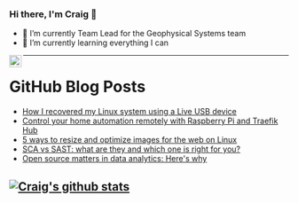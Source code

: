 ### Hi there, I'm Craig 👋

<!--
**CraigTeelFugro/CraigTeelFugro** is a ✨ _special_ ✨ repository because its `README.md` (this file) appears on your GitHub profile.

Here are some ideas to get you started:
-->

- 🔭 I’m currently Team Lead for the Geophysical Systems team
- 🌱 I’m currently learning everything I can

[<img align="left" alt="Craig Teel | LinkedIn" width="22px" src="https://cdn.jsdelivr.net/npm/simple-icons@v3/icons/linkedin.svg" />][linkedin]

---

# GitHub Blog Posts

<!-- BLOG-POST-LIST:START -->
- [How I recovered my Linux system using a Live USB device](https://opensource.com/article/22/9/recover-linux-system-live-usb)
- [Control your home automation remotely with Raspberry Pi and Traefik Hub](https://opensource.com/article/22/9/home-automation-traefik-raspberry-pi)
- [5 ways to resize and optimize images for the web on Linux](https://opensource.com/article/22/9/resize-optimize-images-web-linux)
- [SCA vs SAST: what are they and which one is right for you?](https://github.blog/2022-09-09-sca-vs-sast-what-are-they-and-which-one-is-right-for-you/)
- [Open source matters in data analytics: Here&#39;s why](https://opensource.com/article/22/9/open-source-data-analytics)
<!-- BLOG-POST-LIST:END -->

## [![Craig's github stats](https://github-readme-stats.vercel.app/api?username=craigteelfugro)](https://github.com/anuraghazra/github-readme-stats)


[linkedin]: https://linkedin.com/in/craig-teel-b8786771
